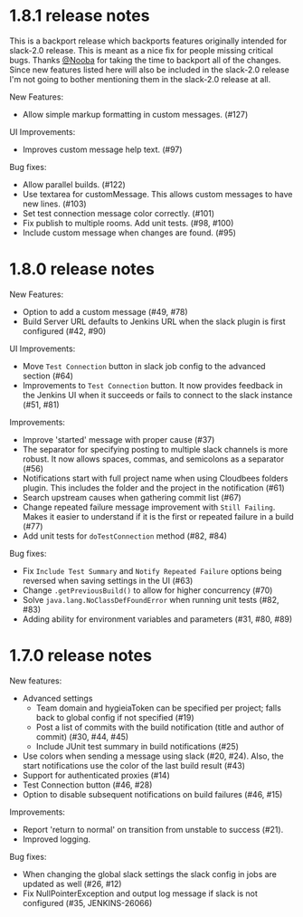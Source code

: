 # 1.8.1 release notes

This is a backport release which backports features originally intended for
slack-2.0 release.  This is meant as a nice fix for people missing critical
bugs.  Thanks [@Nooba](https://github.com/Nooba/) for taking the time to
backport all of the changes.  Since new features listed here will also be
included in the slack-2.0 release I'm not going to bother mentioning them in the
slack-2.0 release at all.

New Features:

* Allow simple markup formatting in custom messages. (#127)

UI Improvements:

* Improves custom message help text. (#97)

Bug fixes:

* Allow parallel builds. (#122)
* Use textarea for customMessage.  This allows custom messages to have new
  lines. (#103)
* Set test connection message color correctly. (#101)
* Fix publish to multiple rooms. Add unit tests. (#98, #100)
* Include custom message when changes are found. (#95)

# 1.8.0 release notes

New Features:

* Option to add a custom message (#49, #78)
* Build Server URL defaults to Jenkins URL when the slack plugin is first
  configured (#42, #90)

UI Improvements:

* Move `Test Connection` button in slack job config to the advanced section
  (#64)
* Improvements to `Test Connection` button.  It now provides feedback in the
  Jenkins UI when it succeeds or fails to connect to the slack instance (#51,
  #81)

Improvements:

* Improve 'started' message with proper cause (#37)
* The separator for specifying posting to multiple slack channels is more
  robust.  It now allows spaces, commas, and semicolons as a separator (#56)
* Notifications start with full project name when using Cloudbees folders
  plugin.  This includes the folder and the project in the notification (#61)
* Search upstream causes when gathering commit list (#67)
* Change repeated failure message improvement with `Still Failing`.  Makes it
  easier to understand if it is the first or repeated failure in a build (#77)
* Add unit tests for `doTestConnection` method (#82, #84)

Bug fixes:

* Fix `Include Test Summary` and `Notify Repeated Failure` options being
  reversed when saving settings in the UI (#63)
* Change `.getPreviousBuild()` to allow for higher concurrency (#70)
* Solve `java.lang.NoClassDefFoundError` when running unit tests (#82, #83)
* Adding ability for environment variables and parameters (#31, #80, #89)

# 1.7.0 release notes

New features:

* Advanced settings
  * Team domain and hygieiaToken can be specified per project; falls back to global
    config if not specified (#19)
  * Post a list of commits with the build notification (title and author of
    commit) (#30, #44, #45)
  * Include JUnit test summary in build notifications (#25)
* Use colors when sending a message using slack (#20, #24).  Also, the start
  notifications use the color of the last build result (#43)
* Support for authenticated proxies (#14)
* Test Connection button (#46, #28)
* Option to disable subsequent notifications on build failures (#46, #15)

Improvements:

* Report 'return to normal' on transition from unstable to success (#21).
* Improved logging.

Bug fixes:

* When changing the global slack settings the slack config in jobs are updated
  as well (#26, #12)
* Fix NullPointerException and output log message if slack is not configured
  (#35, JENKINS-26066)
